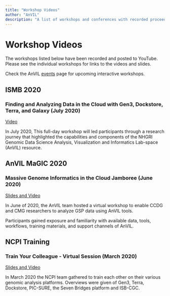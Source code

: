 ```yaml
---
title: "Workshop Videos"
author: "AnVIL"
description: "A list of workshops and conferences with recorded proceedings featuring AnVIL tools and components."
---
```


# Workshop Videos

The workshops listed below have been recorded and posted to YouTube. Please see the individual workshops for links to the videos and slides.

Check the AnVIL [events](/events) page for upcoming interactive workshops.


## ISMB 2020 
### Finding and Analyzing Data in the Cloud with Gen3, Dockstore, Terra, and Galaxy (July 2020)
[Video](/events/ismb2020-finding-and-analyzing-data-in-the-cloud#workshop-videos)

In July 2020, This full-day workshop will led participants through  a research journey that highlighted the capabilities
and components of the NHGRI Genomic Data Science Analysis, Visualization
and Informatics Lab-space (AnVIL) resource.

## AnVIL  MaGIC 2020
### Massive Genome Informatics in the Cloud Jamboree (June 2020)

[Slides and Video](/events/magic2020)


In June of 2020, the AnVIL team hosted a virtual workshop to enable CCDG and CMG researchers to analyze GSP data using AnVIL tools.

Participants gained exposure and familiarity with available data, tools, workflows, training materials, and support channels of AnVIL.


## NCPI Training
### Train Your Colleague - Virtual Session  (March 2020)
[Slides and Video](/ncpi/training/2020-03-17-train-your-colleague)

In March 2020 the NCPI team gathered to train each other on their various genomic analysis platforms.  Overviews  were given of Gen3, Terra, Dockstore, PIC-SURE, the Seven Bridges platform and ISB-CGC.




